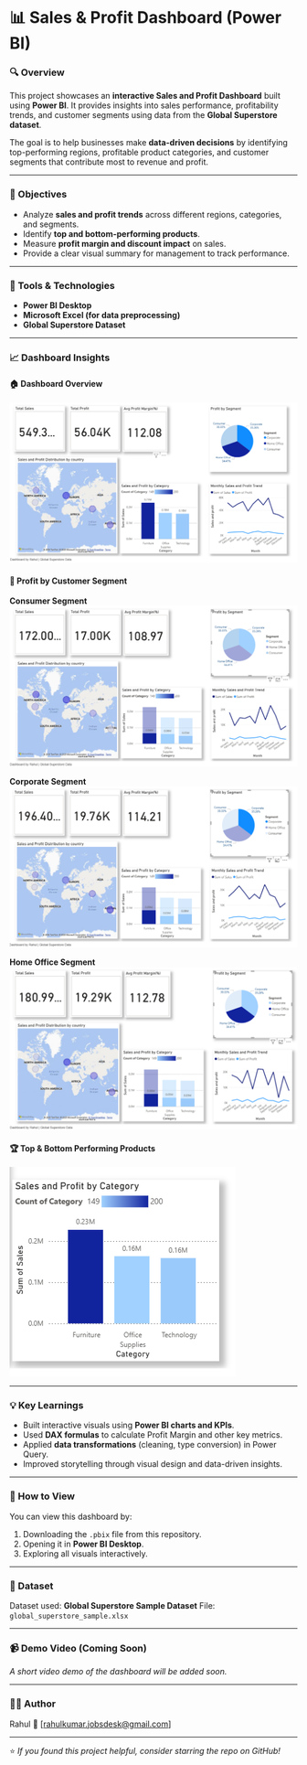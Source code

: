 # 📊 Sales & Profit Dashboard (Power BI)

### 🔍 Overview

This project showcases an **interactive Sales and Profit Dashboard** built using **Power BI**.
It provides insights into sales performance, profitability trends, and customer segments using data from the **Global Superstore dataset**.

The goal is to help businesses make **data-driven decisions** by identifying top-performing regions, profitable product categories, and customer segments that contribute most to revenue and profit.

---

### 🎯 Objectives

* Analyze **sales and profit trends** across different regions, categories, and segments.
* Identify **top and bottom-performing products**.
* Measure **profit margin and discount impact** on sales.
* Provide a clear visual summary for management to track performance.

---

### 🧰 Tools & Technologies

* **Power BI Desktop**
* **Microsoft Excel (for data preprocessing)**
* **Global Superstore Dataset**

---

### 📈 Dashboard Insights

#### 🏠 Dashboard Overview

![Dashboard Overview](screenshots/dashboard_overview.png.png)

#### 👥 Profit by Customer Segment

**Consumer Segment**
![Consumer Segment](screenshots/profit_by_consumer_segment.png.png)

**Corporate Segment**
![Corporate Segment](screenshots/profit_by_corporate_segment.png.png)

**Home Office Segment**
![Home Office Segment](screenshots/profit_by_homeoffice_segment.png.png)

#### 🏆 Top & Bottom Performing Products

![Top Bottom Products](screenshots/top_products.png.png)

---

### 💡 Key Learnings

* Built interactive visuals using **Power BI charts and KPIs**.
* Used **DAX formulas** to calculate Profit Margin and other key metrics.
* Applied **data transformations** (cleaning, type conversion) in Power Query.
* Improved storytelling through visual design and data-driven insights.

---

### 🚀 How to View

You can view this dashboard by:

1. Downloading the `.pbix` file from this repository.
2. Opening it in **Power BI Desktop**.
3. Exploring all visuals interactively.

---

### 📂 Dataset

Dataset used: **Global Superstore Sample Dataset**
File: `global_superstore_sample.xlsx`

---

### 📹 Demo Video (Coming Soon)

*A short video demo of the dashboard will be added soon.*

---

### 👨‍💻 Author

Rahul
📧 [rahulkumar.jobsdesk@gmail.com]


---

⭐ *If you found this project helpful, consider starring the repo on GitHub!*


